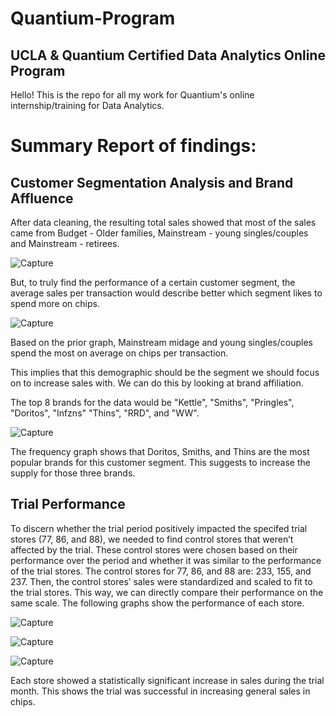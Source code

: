 # Quantium-Program
## UCLA &amp; Quantium Certified Data Analytics Online Program
Hello! This is the repo for all my work for Quantium's online internship/training for Data Analytics. 

# Summary Report of findings:

## Customer Segmentation Analysis and Brand Affluence

After data cleaning, the resulting total sales showed that most of the sales came from Budget - Older families, Mainstream - young singles/couples and Mainstream - retirees.

![Capture](https://github.com/LukVill/Quantium-Program/assets/61038154/29159b9d-ee18-412c-bb15-1b691e780c0f)

But, to truly find the performance of a certain customer segment, the average sales per transaction would describe better which segment likes to spend more on chips.

![Capture](https://github.com/LukVill/Quantium-Program/assets/61038154/9b45aedf-9061-4cf3-8ed2-a72e010a04c7)

Based on the prior graph, Mainstream midage and young singles/couples spend the most on average on chips per transaction.

This implies that this demographic should be the segment we should focus on to increase sales with. We can do this by looking at brand affiliation.

The top 8 brands for the data would be "Kettle", "Smiths",  "Pringles", "Doritos", "Infzns"   "Thins", "RRD", and "WW".

![Capture](https://github.com/LukVill/Quantium-Program/assets/61038154/511dd7ce-9ad7-4368-9281-554b02ddf09d)

The frequency graph shows that Doritos, Smiths, and Thins are the most popular brands for this customer segment. This suggests to increase the supply for those three brands.

## Trial Performance

To discern whether the trial period positively impacted the specifed trial stores (77, 86, and 88), we needed to find control stores that weren’t affected by the trial. These control stores were chosen based on their performance over the period and whether it was similar to the performance of the trial stores. The control stores for 77, 86, and 88 are: 233, 155, and 237. Then, the control stores’ sales were standardized and scaled to fit to the trial stores. This way, we can directly compare their performance on the same scale. The following graphs show the performance of each store.

![Capture](https://github.com/LukVill/Quantium-Program/assets/61038154/5756752d-ce00-428e-9c1c-90d3cc293563)

![Capture](https://github.com/LukVill/Quantium-Program/assets/61038154/a40d9fd3-7dc1-49b1-a78e-0691bdb8688f)

![Capture](https://github.com/LukVill/Quantium-Program/assets/61038154/66ee49ec-84ee-4ac4-a0a2-9da4bccc7060)

Each store showed a statistically significant increase in sales during the trial month. This shows the trial was successful in increasing general sales in chips.



